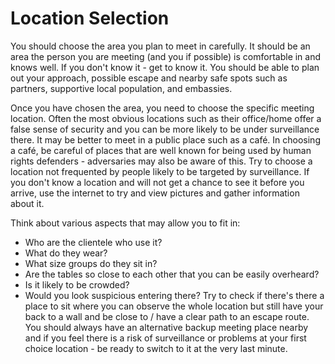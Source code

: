 [Title]: # (Le choix du lieu)
[Order]: # (1)

# Location Selection

You should choose the area you plan to meet in carefully. It should be an area the person you are meeting (and you if possible) is comfortable in and knows well. If you don't know it - get to know it. You should be able to plan out your approach, possible escape and nearby safe spots such as partners, supportive local population, and embassies.

Once you have chosen the area, you need to choose the specific meeting location. Often the most obvious locations such as their office/home offer a false sense of security and you can be more likely to be under surveillance there. It may be better to meet in a public place such as a café. In choosing a café, be careful of places that are well known for being used by human rights defenders - adversaries may also be aware of this. Try to choose a location not frequented by people likely to be targeted by surveillance. If you don't know a location and will not get a chance to see it before you arrive, use the internet to try and view pictures and gather information about it.

Think about various aspects that may allow you to fit in:

*   Who are the clientele who use it?
*   What do they wear?
*   What size groups do they sit in?
*   Are the tables so close to each other that you can be easily overheard?
*   Is it likely to be crowded?
*   Would you look suspicious entering there?
Try to check if there's there a place to sit where you can observe the whole location but still have your back to a wall and be close to / have a clear path to an escape route. You should always have an alternative backup meeting place nearby and if you feel there is a risk of surveillance or problems at your first choice location - be ready to switch to it at the very last minute.